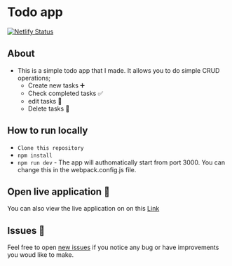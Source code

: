 # Todo app

[![Netlify Status](https://api.netlify.com/api/v1/badges/b271f18e-7255-437b-995c-35b71e083e41/deploy-status)](https://app.netlify.com/sites/todo-app-ineza/deploys)

## **About**

- This is a simple todo app that I made. It allows you to do simple CRUD operations;
  - Create new tasks ➕
  - Check completed tasks ✅
  - edit tasks 📝
  - Delete tasks 🚮

## **How to run locally**

- `Clone this repository`
- `npm install`
- `npm run dev` - The app will authomatically start from port 3000. You can change this in the webpack.config.js file.

## **Open live application 🚀**

You can also view the live application on on this [Link](https://todo-app-ineza.netlify.app/) 

## **Issues 🧰**

Feel free to open [new issues](https://github.com/inezabonte/todo-app/issues) if you notice any bug or have improvements you woud like to make.
